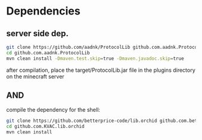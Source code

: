 # Dependencies

## server side dep.
```sh
git clone https://github.com/aadnk/ProtocolLib github.com.aadnk.ProtocolLib 
cd github.com.aadnk.ProtocolLib
mvn clean install -Dmaven.test.skip=true -Dmaven.javadoc.skip=true
```
after compilation, place the target/ProtocolLib.jar file in the plugins directory on the minecraft server

## AND
compile the dependency for the shell:
```sh
git clone https://github.com/betterprice-code/lib.orchid github.com.betterprice-code.lib.orchid
cd github.com.KVAC.lib.orchid
mvn clean install
```
